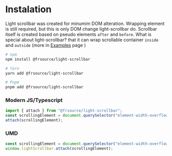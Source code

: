# Instalation

Light scrollbar was created for minumim DOM alteration. Wrapping element is still required, but this is only DOM change light-scrollbar do. Scrollbar itself is created based on pseudo elements `after` and `before`. What is special about light-scrollbar? that it can wrap scrollable container `inside` and `outside` (more in [Examples](/examples/default) page )

```bash
# npm
npm install @frsource/light-scrollbar

# Yarn
yarn add @frsource/light-scrollbar

# Pnpm
pnpm add @frsource/light-scrollbar
```

### Modern JS/Typescript

```ts
import { attach } from "@frsource/light-scrollbar";
const scrollingElement = document.querySelector("element-width-overflow-auto");
attach(scrollingElement);
```

### UMD

```js
const scrollingElement = document.querySelector("element-width-overflow-auto");
window.lightScrollbar.attach(scrollingElement);
```

